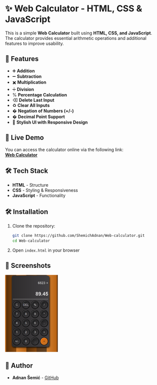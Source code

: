 # ✨ Web Calculator - HTML, CSS & JavaScript

This is a simple **Web Calculator** built using **HTML, CSS, and JavaScript**. The calculator provides essential arithmetic operations and additional features to improve usability.

## 🚀 Features
- ➕ **Addition**
- ➖ **Subtraction**
- ✖️ **Multiplication**
- ➗ **Division**
- % **Percentage Calculation**
- ⌫ **Delete Last Input**
- ♻️ **Clear All Inputs**
- �️ **Negation of Numbers (+/-)**
- � **Decimal Point Support**
- 💎 **Stylish UI with Responsive Design**

## 🔗 Live Demo
You can access the calculator online via the following link:  
**[Web Calculator](https://shemichadnan.github.io/Web-calculator/)**

## 🛠️ Tech Stack
- **HTML** - Structure
- **CSS** - Styling & Responsiveness
- **JavaScript** - Functionality

## 🛠 Installation
1. Clone the repository:
   ```bash
   git clone https://github.com/ShemichAdnan/Web-calculator.git
   cd Web-calculator
   ```
2. Open `index.html` in your browser

## 📸 Screenshots
<img src="webcalculator.png" height="250px">

## 👤 Author
- **Adnan Šemić** - [GitHub](https://github.com/ShemichAdnan)

